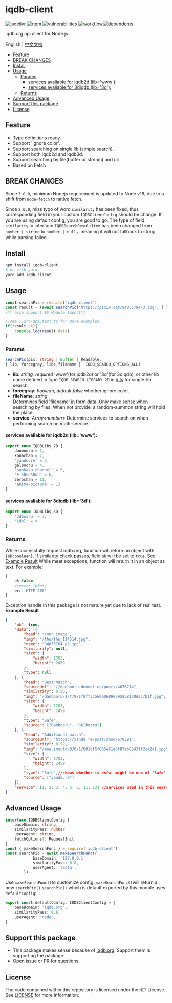 # iqdb-client
[![jsdelivr](https://data.jsdelivr.com/v1/package/npm/iqdb-client/badge)](https://www.jsdelivr.com/package/npm/iqdb-client) [![npm](https://img.shields.io/npm/dm/iqdb-client?color=red&label=npm%20download)](https://www.npmjs.com/package/iqdb-client) ![vulnerabilities](https://img.shields.io/snyk/vulnerabilities/npm/iqdb-client) [![workflow](https://img.shields.io/github/actions/workflow/status/KotoriK/iqdb-client/test.yml?branch=master)](https://github.com/KotoriK/iqdb-client/actions/workflows/test.yml)[![dependents](https://badgen.net/npm/dependents/iqdb-client)](https://www.npmjs.com/package/iqdb-client?activeTab=dependents)

iqdb.org api client for Node.js.

 English | [中文文档](./README.cn.md)
<!-- START doctoc generated TOC please keep comment here to allow auto update -->
<!-- DON'T EDIT THIS SECTION, INSTEAD RE-RUN doctoc TO UPDATE -->


- [Feature](#feature)
- [BREAK CHANGES](#break-changes)
- [Install](#install)
- [Usage](#usage)
  - [Params](#params)
    - [services avaliable for iqdb2d (lib='www'):](#services-avaliable-for-iqdb2d-libwww)
    - [services avaliable for 3diqdb (lib='3d'):](#services-avaliable-for-3diqdb-lib3d)
  - [Returns](#returns)
- [Advanced Usage](#advanced-usage)
- [Support this package](#support-this-package)
- [License](#license)

<!-- END doctoc generated TOC please keep comment here to allow auto update -->

## Feature
* Type definitions ready.
* Support 'ignore color'.
* Support searching on single lib (simple search).
* Support both iqdb2d and iqdb3d.
* Support searching by file(buffer or stream) and url
* Based on Fetch

## BREAK CHANGES

Since ```3.0.0```, minimum Nodejs requirement is updated to Node v18, due to a shift from ```node-fetch``` to native fetch.

Since ```2.0.0```, miss typo of word ```similarity``` has been fixed, thus corresponding field in your custom ```IQDBClientConfig``` should be change. If you are using default config, you are good to go.
The type of field ```similarity``` in interface ```IQDBSearchResultItem``` has been changed from ```number | string``` to ```number | null```，meaning it will not fallback to string while parsing failed.
## Install
```bash
npm install iqdb-client
# or with yarn
yarn add iqdb-client
```
## Usage
```ts
const searchPic = require('iqdb-client')
const result = (await searchPic('https://pixiv.cat/84035784-3.jpg', { lib: 'www' }))
/** also support ES Module Import*/

//see ./src/api.test.ts for more examples.
if(result.ok){
    console.log(result.data)
}

```
### Params
```ts
searchPic(pic: string | Buffer | Readable, 
{ lib, forcegray, libs,fileName }: IQDB_SEARCH_OPTIONS_ALL)
```
* **lib**: *string, required* 
'www'(for iqdb2d) or '3d'(for 3diqdb), or other lib name defined in type ```IQDB_SEARCH_LIBRARY_2D``` in [h.ts](./src/h.ts) for single-lib search.
* **forcegray**: *boolean, default false* 
whether ignore color.
* **fileName**: *string*  
Determines field 'filename' in form data. Only make sense when searching by files. When not provide, a random-summon string will hold the place.
* **service**: *Array&lt;number&gt;* 
Determine services to search on when performing search on multi-service.
#### services avaliable for iqdb2d (lib='www'):
```ts
export enum IQDBLibs_2D {
    danbooru = 1,
    konachan = 2,
    'yande.re' = 3,
    gelbooru = 4,
    'sankaku channel' = 5,
    'e-shuushuu' = 6,
    zerochan = 11,
    'anime-picture' = 13
}
```
#### services avaliable for 3diqdb (lib='3d'):
```ts
export enum IQDBLibs_3D {
    '3dbooru' = 7,
    'idol' = 9
}
```
### Returns
While successfully request iqdb.org, function will return an object with ```{ok:boolean}```. If similarity check passes, field ```ok``` will be set to ```true```. See [Example Result](#example-result)
While meet exceptions, function will return it in an object as text. For example:
```ts
{
    ok:false,
    /*error info*/
    err:'HTTP 400'
}
```
Exception handle in this package is not mature yet due to lack of real test.
**Example Result**
```json
{
    "ok": true,
    "data": [{
        "head": "Your image",
        "img": "/thu/thu_114514.jpg",
        "name": "84035784_p2.jpg",
        "similarity": null,
        "size": {
            "width": 1703,
            "height": 2459
        },
        "type": null
    }, {
        "head": "Best match",
        "sourceUrl": "//danbooru.donmai.us/posts/4076714",
        "similarity": 0.96,
        "img": "/danbooru/1/f/8/1f8ff3c560a0689e795938138dac7b1f.jpg",
        "size": {
            "width": 1703,
            "height": 2459
        },
        "type": "Safe",
        "source": ["Danbooru", "Gelbooru"]
    }, {
        "head": "Additional match",
        "sourceUrl": "https://yande.re/post/show/678391",
        "similarity": 0.92,
        "img": "/moe.imouto/8/0/1/801df5f665e61e6f87eb85431f2ca2a1.jpg",
        "size": {
            "width": 1703,
            "height": 2459
        },
        "type": "Safe",//shows whether is nsfw, might be one of 'Safe' | 'Ero' | 'Explicit'
        "source": ["yande.re"]
    }],
    "service": [1, 2, 3, 4, 5, 6, 11, 13] //services used in this search
}
```
## Advanced Usage
```ts
interface IQDBClientConfig {
    baseDomain: string,
    similarityPass: number
    userAgent: string,
    fetchOptions?: RequestInit
}
const { makeSearchFunc } = require('iqdb-client')
const searchPic = await makeSearchFunc({
            baseDomain: `127.0.0.1`,
            similarityPass: 0.6,
            userAgent: 'testa',
        })
```
Use ```makeSearchFunc()```to customize config. ```makeSearchFunc()```will return a new ```searchPic()```
```searchPic()``` which is default exported by this module uses ```defaultConfig```: 
```ts
export const defaultConfig: IQDBClientConfig = {
    baseDomain: 'iqdb.org',
    similarityPass: 0.6,
    userAgent: 'node',
}
```
## Support this package

* This package makes sense because of [iqdb.org](https://www.iqdb.org/). Support them is supporting the package.
* Open issue or PR for questions.

## License
The code contained within this repository is licensed under the ```MIT``` License. See [LICENSE](./LICENSE) for more information.
